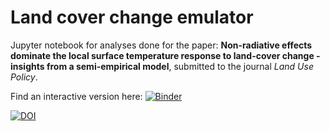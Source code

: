 # Land cover change emulator
Jupyter notebook for analyses done for the paper: 
**Non-radiative effects dominate the local surface temperature response to land-cover change - insights from a semi-empirical model**, submitted to the journal *Land Use Policy*. 

Find an interactive version here: [![Binder](https://mybinder.org/badge_logo.svg)](https://mybinder.org/v2/gh/lohae/lcc_emulator/HEAD)


[![DOI](https://zenodo.org/badge/585560214.svg)](https://zenodo.org/doi/10.5281/zenodo.7506358
)

